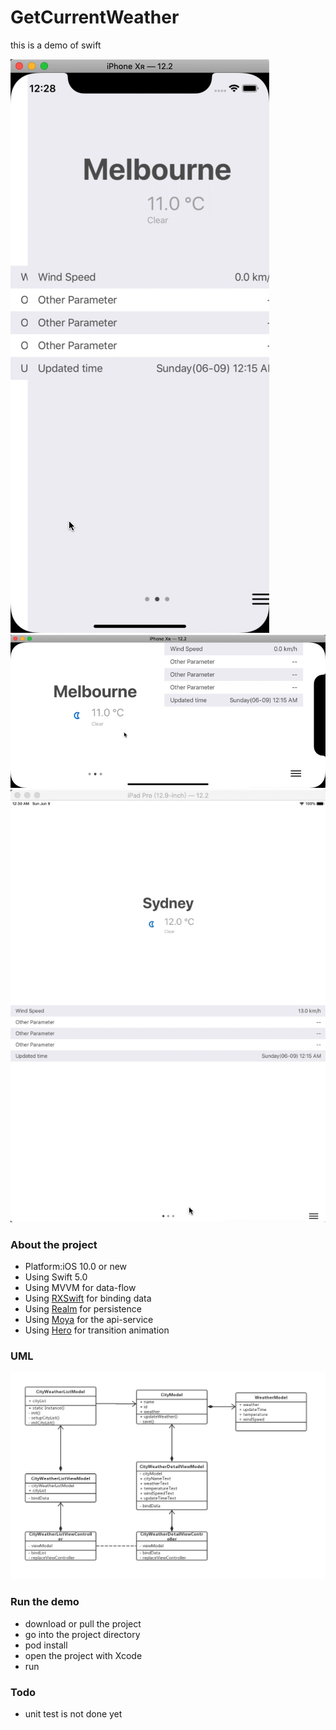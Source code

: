# GetCurrentWeather
this is a demo of swift

![record](https://github.com/qq508852582/GetCurrentWeather/blob/master/ScreenRecord/iPhone.gif)
![record](https://github.com/qq508852582/GetCurrentWeather/blob/master/ScreenRecord/iPhone-landscape.gif)
![record](https://github.com/qq508852582/GetCurrentWeather/blob/master/ScreenRecord/iPad.gif)

### About the project
- Platform:iOS 10.0 or new
- Using Swift 5.0 
- Using MVVM for data-flow
- Using [RXSwift](https://github.com/ReactiveX/RxSwift) for binding data
- Using [Realm](https://realm.io/docs/swift/latest/) for persistence
- Using [Moya](https://github.com/Moya/Moya) for the api-service
- Using [Hero](https://github.com/HeroTransitions/Hero) for transition animation

### UML
![UML](https://github.com/qq508852582/GetCurrentWeather/blob/master/UML.png)

### Run the demo
- download or pull the project
- go into the project directory
- pod install
- open the project with Xcode
- run 

### Todo
- unit test is not done yet
